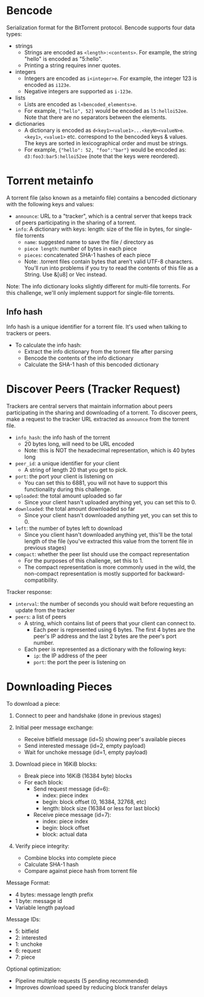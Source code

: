 # Bencode

Serialization format for the BitTorrent protocol. Bencode supports four data types:

- strings
  - Strings are encoded as `<length>:<contents>`. For example, the string "hello" is encoded as "5:hello".
  - Printing a string requires inner quotes.
- integers
  - Integers are encoded as `i<integer>e`. For example, the integer 123 is encoded as `i123e`.
  - Negative integers are supported as `i-123e`.
- lists
  - Lists are encoded as `l<bencoded_elements>e`.
  - For example, `["hello", 52]` would be encoded as `l5:helloi52ee`. Note that there are no separators between the elements.
- dictionaries
  - A dictionary is encoded as `d<key1><value1>...<keyN><valueN>e`. `<key1>`, `<value1>` etc. correspond to the bencoded keys & values. The keys are sorted in lexicographical order and must be strings.
  - For example, `{"hello": 52, "foo":"bar"}` would be encoded as: `d3:foo3:bar5:helloi52ee` (note that the keys were reordered).

# Torrent metainfo

A torrent file (also known as a metainfo file) contains a bencoded dictionary with the following keys and values:

- `announce`: URL to a "tracker", which is a central server that keeps track of peers participating in the sharing of a torrent.
- `info`:
  A dictionary with keys:
  length: size of the file in bytes, for single-file torrents
  - `name`: suggested name to save the file / directory as
  - `piece length`: number of bytes in each piece
  - `pieces`: concatenated SHA-1 hashes of each piece
  - Note: .torrent files contain bytes that aren’t valid UTF-8 characters. You'll run into problems if you try to read the contents of this file as a String. Use &[u8] or Vec<u8> instead.

Note: The info dictionary looks slightly different for multi-file torrents. For this challenge, we'll only implement support for single-file torrents.

## Info hash

Info hash is a unique identifier for a torrent file. It's used when talking to trackers or peers.

- To calculate the info hash:
  - Extract the info dictionary from the torrent file after parsing
  - Bencode the contents of the info dictionary
  - Calculate the SHA-1 hash of this bencoded dictionary

# Discover Peers (Tracker Request)

Trackers are central servers that maintain information about peers participating in the sharing and downloading of a torrent. To discover peers, make a request to the tracker URL extracted as `announce` from the torrent file.

- `info_hash`: the info hash of the torrent
  - 20 bytes long, will need to be URL encoded
  - Note: this is NOT the hexadecimal representation, which is 40 bytes long
- `peer_id`: a unique identifier for your client
  - A string of length 20 that you get to pick.
- `port`: the port your client is listening on
  - You can set this to 6881, you will not have to support this functionality during this challenge.
- `uploaded`: the total amount uploaded so far
  - Since your client hasn't uploaded anything yet, you can set this to 0.
- `downloaded`: the total amount downloaded so far
  - Since your client hasn't downloaded anything yet, you can set this to 0.
- `left`: the number of bytes left to download
  - Since you client hasn't downloaded anything yet, this'll be the total length of the file (you've extracted this value from the torrent file in previous stages)
- `compact`: whether the peer list should use the compact representation
  - For the purposes of this challenge, set this to 1.
  - The compact representation is more commonly used in the wild, the non-compact representation is mostly supported for backward-compatibility.

Tracker response:

- `interval`: the number of seconds you should wait before requesting an update from the tracker
- `peers`: a list of peers
  - A string, which contains list of peers that your client can connect to.
    - Each peer is represented using 6 bytes. The first 4 bytes are the peer's IP address and the last 2 bytes are the peer's port number.
  - Each peer is represented as a dictionary with the following keys:
    - `ip`: the IP address of the peer
    - `port`: the port the peer is listening on

# Downloading Pieces

To download a piece:

1. Connect to peer and handshake (done in previous stages)

2. Initial peer message exchange:

   - Receive bitfield message (id=5) showing peer's available pieces
   - Send interested message (id=2, empty payload)
   - Wait for unchoke message (id=1, empty payload)

3. Download piece in 16KiB blocks:

   - Break piece into 16KiB (16384 byte) blocks
   - For each block:
     - Send request message (id=6):
       - index: piece index
       - begin: block offset (0, 16384, 32768, etc)
       - length: block size (16384 or less for last block)
     - Receive piece message (id=7):
       - index: piece index
       - begin: block offset
       - block: actual data

4. Verify piece integrity:
   - Combine blocks into complete piece
   - Calculate SHA-1 hash
   - Compare against piece hash from torrent file

Message Format:

- 4 bytes: message length prefix
- 1 byte: message id
- Variable length payload

Message IDs:

- 5: bitfield
- 2: interested
- 1: unchoke
- 6: request
- 7: piece

Optional optimization:

- Pipeline multiple requests (5 pending recommended)
- Improves download speed by reducing block transfer delays
